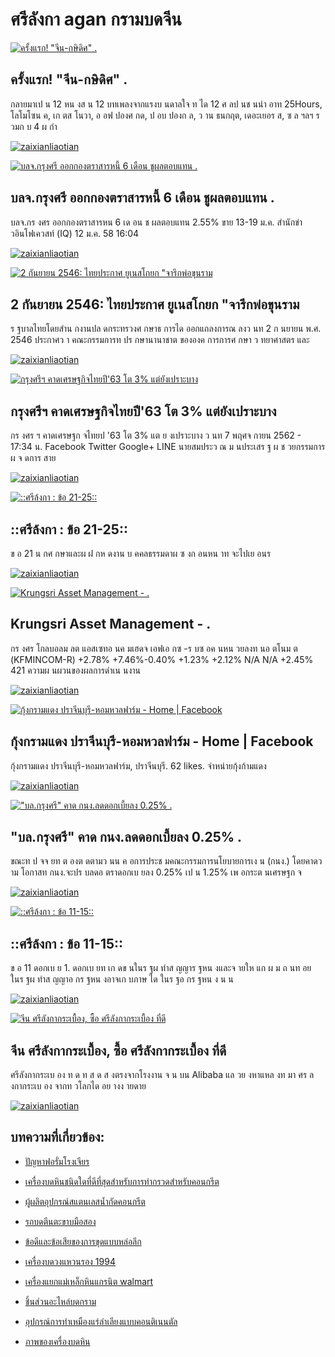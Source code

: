 # ศรีลังกา agan กรามบดจีน
<a href="https://mnn.zoosnet.net/LR/Chatpre.aspx?id=MNN94995150&p=https://topgrinding.com/" target="_blank">![ครั้งแรก! "จีน-กษิดิศ" .](https://github.com/technlg/images/blob/main/11.jpg)</a>
## ครั้งแรก! "จีน-กษิดิศ" .
กลายมาเป น 12 หน งส น 12 บทเพลงจากแรงบ นดาลใจ ท ได 12 ศ ลป นช นนำ อาท 25Hours, โลโมโซน ค, เก ตส โนวา, อ อฟ ปองศ กด, ป อบ ปองก ล, ว าน ธนกฤต, เดอะเยอร ส, ซ ล ฯลฯ ร วมก บ 4 ผ กำ 
<a href="https://mnn.zoosnet.net/LR/Chatpre.aspx?id=MNN94995150&p=https://topgrinding.com/" target="_blank"><img src="https://github.com/technlg/images/raw/main/chat11.jpg" alt="zaixianliaotian"/></a><a href="//whatsapp.shibangsoft.com/WhatsApp.php" ><img src="https://github.com/technlg/images/raw/main/chat11.png" alt=""></a>
<a href="https://mnn.zoosnet.net/LR/Chatpre.aspx?id=MNN94995150&p=https://topgrinding.com/" target="_blank">![บลจ.กรุงศรี ออกกองตราสารหนี้ 6 เดือน ชูผลตอบแทน .](https://github.com/technlg/images/blob/main/22.jpg)</a>
## บลจ.กรุงศรี ออกกองตราสารหนี้ 6 เดือน ชูผลตอบแทน .
บลจ.กร งศร ออกกองตราสารหน 6 เด อน ช ผลตอบแทน 2.55% ขาย 13-19 ม.ค. สำนักข่าวอินโฟเควสท์ (IQ) 12 ม.ค. 58 16:04
<a href="https://mnn.zoosnet.net/LR/Chatpre.aspx?id=MNN94995150&p=https://topgrinding.com/" target="_blank"><img src="https://github.com/technlg/images/raw/main/chat11.jpg" alt="zaixianliaotian"/></a><a href="//whatsapp.shibangsoft.com/WhatsApp.php" ><img src="https://github.com/technlg/images/raw/main/chat11.png" alt=""></a>
<a href="https://mnn.zoosnet.net/LR/Chatpre.aspx?id=MNN94995150&p=https://topgrinding.com/" target="_blank">![2 กันยายน 2546: ไทยประกาศ ยูเนสโกยก "จารึกพ่อขุนราม ](https://github.com/technlg/images/blob/main/32.jpg)</a>
## 2 กันยายน 2546: ไทยประกาศ ยูเนสโกยก "จารึกพ่อขุนราม 
ร ฐบาลไทยโดยสำน กงานปล ดกระทรวงศ กษาธ การได ออกแถลงการณ ลงว นท 2 ก นยายน พ.ศ. 2546 ประกาศว า คณะกรรมการท ปร กษานานาชาต ขององค การการศ กษา ว ทยาศาสตร และ 
<a href="https://mnn.zoosnet.net/LR/Chatpre.aspx?id=MNN94995150&p=https://topgrinding.com/" target="_blank"><img src="https://github.com/technlg/images/raw/main/chat11.jpg" alt="zaixianliaotian"/></a><a href="//whatsapp.shibangsoft.com/WhatsApp.php" ><img src="https://github.com/technlg/images/raw/main/chat11.png" alt=""></a>
<a href="https://mnn.zoosnet.net/LR/Chatpre.aspx?id=MNN94995150&p=https://topgrinding.com/" target="_blank">![กรุงศรีฯ คาดเศรษฐกิจไทยปี'63 โต 3% แต่ยังเปราะบาง ](https://github.com/technlg/images/blob/main/46.jpg)</a>
## กรุงศรีฯ คาดเศรษฐกิจไทยปี'63 โต 3% แต่ยังเปราะบาง 
กร งศร ฯ คาดเศรษฐก จไทยป '63 โต 3% แต ย งเปราะบาง ว นท 7 พฤศจ กายน 2562 - 17:34 น. Facebook Twitter Google+ LINE นายสมประว ณ ม นประเสร ฐ ผ ช วยกรรมการผ จ ดการ สาย 
<a href="https://mnn.zoosnet.net/LR/Chatpre.aspx?id=MNN94995150&p=https://topgrinding.com/" target="_blank"><img src="https://github.com/technlg/images/raw/main/chat11.jpg" alt="zaixianliaotian"/></a><a href="//whatsapp.shibangsoft.com/WhatsApp.php" ><img src="https://github.com/technlg/images/raw/main/chat11.png" alt=""></a>
<a href="https://mnn.zoosnet.net/LR/Chatpre.aspx?id=MNN94995150&p=https://topgrinding.com/" target="_blank">![::ศรีล้งกา : ข้อ 21-25::](https://github.com/technlg/images/blob/main/27.jpg)</a>
## ::ศรีล้งกา : ข้อ 21-25::
ข อ 21 น กศ กษาและผ ฝ กห ดงาน บ คคลธรรมดาผ ซ งก อนหน าท จะไปเย อนร 
<a href="https://mnn.zoosnet.net/LR/Chatpre.aspx?id=MNN94995150&p=https://topgrinding.com/" target="_blank"><img src="https://github.com/technlg/images/raw/main/chat11.jpg" alt="zaixianliaotian"/></a><a href="//whatsapp.shibangsoft.com/WhatsApp.php" ><img src="https://github.com/technlg/images/raw/main/chat11.png" alt=""></a>
<a href="https://mnn.zoosnet.net/LR/Chatpre.aspx?id=MNN94995150&p=https://topgrinding.com/" target="_blank">![Krungsri Asset Management - .](https://github.com/technlg/images/blob/main/37.jpg)</a>
## Krungsri Asset Management - .
กร งศร โกลบอลม ลต แอสเซทอ นค มเฮดจ เอฟเอ กซ -ร บซ อค นหน วยลงท นอ ตโนม ต (KFMINCOM-R) +2.78% +7.46%-0.40% +1.23% +2.12% N/A N/A +2.45% 421 ความผ นผวนของผลการดำเน นงาน 
<a href="https://mnn.zoosnet.net/LR/Chatpre.aspx?id=MNN94995150&p=https://topgrinding.com/" target="_blank"><img src="https://github.com/technlg/images/raw/main/chat11.jpg" alt="zaixianliaotian"/></a><a href="//whatsapp.shibangsoft.com/WhatsApp.php" ><img src="https://github.com/technlg/images/raw/main/chat11.png" alt=""></a>
<a href="https://mnn.zoosnet.net/LR/Chatpre.aspx?id=MNN94995150&p=https://topgrinding.com/" target="_blank">![กุ้งกรามแดง ปราจีนบุรี-หอมหวลฟาร์ม - Home | Facebook](https://github.com/technlg/images/blob/main/49.jpg)</a>
## กุ้งกรามแดง ปราจีนบุรี-หอมหวลฟาร์ม - Home | Facebook
กุ้งกรามแดง ปราจีนบุรี-หอมหวลฟาร์ม, ปราจีนบุรี. 62 likes. จำหน่ายกุ้งก้ามแดง
<a href="https://mnn.zoosnet.net/LR/Chatpre.aspx?id=MNN94995150&p=https://topgrinding.com/" target="_blank"><img src="https://github.com/technlg/images/raw/main/chat11.jpg" alt="zaixianliaotian"/></a><a href="//whatsapp.shibangsoft.com/WhatsApp.php" ><img src="https://github.com/technlg/images/raw/main/chat11.png" alt=""></a>
<a href="https://mnn.zoosnet.net/LR/Chatpre.aspx?id=MNN94995150&p=https://topgrinding.com/" target="_blank">!["บล.กรุงศรี" คาด กนง.ลดดอกเบี้ยลง 0.25% .](https://github.com/technlg/images/blob/main/50.jpg)</a>
## "บล.กรุงศรี" คาด กนง.ลดดอกเบี้ยลง 0.25% .
ขณะท ป จจ ยท ต องต ดตามว นน ค อการประช มคณะกรรมการนโยบายการเง น (กนง.) โดยคาดว าม โอกาสท กนง.จะปร บลดอ ตราดอกเบ ยลง 0.25% เป น 1.25% เพ อกระต นเศรษฐก จ
<a href="https://mnn.zoosnet.net/LR/Chatpre.aspx?id=MNN94995150&p=https://topgrinding.com/" target="_blank"><img src="https://github.com/technlg/images/raw/main/chat11.jpg" alt="zaixianliaotian"/></a><a href="//whatsapp.shibangsoft.com/WhatsApp.php" ><img src="https://github.com/technlg/images/raw/main/chat11.png" alt=""></a>
<a href="https://mnn.zoosnet.net/LR/Chatpre.aspx?id=MNN94995150&p=https://topgrinding.com/" target="_blank">![::ศรีล้งกา : ข้อ 11-15::](https://github.com/technlg/images/blob/main/60.jpg)</a>
## ::ศรีล้งกา : ข้อ 11-15::
ข อ 11 ดอกเบ ย 1. ดอกเบ ยท เก ดข นในร ฐผ ทำส ญญาร ฐหน งและจ ายให แก ผ ม ถ นท อย ในร ฐผ ทำส ญญาอ กร ฐหน งอาจเก บภาษ ได ในร ฐอ กร ฐหน ง น น
<a href="https://mnn.zoosnet.net/LR/Chatpre.aspx?id=MNN94995150&p=https://topgrinding.com/" target="_blank"><img src="https://github.com/technlg/images/raw/main/chat11.jpg" alt="zaixianliaotian"/></a><a href="//whatsapp.shibangsoft.com/WhatsApp.php" ><img src="https://github.com/technlg/images/raw/main/chat11.png" alt=""></a>
<a href="https://mnn.zoosnet.net/LR/Chatpre.aspx?id=MNN94995150&p=https://topgrinding.com/" target="_blank">![จีน ศรีลังกากระเบื้อง, ซื้อ ศรีลังกากระเบื้อง ที่ดี ](https://github.com/technlg/images/blob/main/48.jpg)</a>
## จีน ศรีลังกากระเบื้อง, ซื้อ ศรีลังกากระเบื้อง ที่ดี 
ศรีลังกากระเบ อง ท ด ท ส ด ส งตรงจากโรงงาน จ น บน Alibaba แล วย งหาแหล งท มา ศร ล งกากระเบ อง จากท วโลกได อย างง ายดาย 
<a href="https://mnn.zoosnet.net/LR/Chatpre.aspx?id=MNN94995150&p=https://topgrinding.com/" target="_blank"><img src="https://github.com/technlg/images/raw/main/chat11.jpg" alt="zaixianliaotian"/></a><a href="//whatsapp.shibangsoft.com/WhatsApp.php" ><img src="https://github.com/technlg/images/raw/main/chat11.png" alt=""></a>
## บทความที่เกี่ยวข้อง:
* [ปัญหาฟอรั่มโรงเจียร](%E0%B8%9B%E0%B8%B1%E0%B8%8D%E0%B8%AB%E0%B8%B2%E0%B8%9F%E0%B8%AD%E0%B8%A3%E0%B8%B1%E0%B9%88%E0%B8%A1%E0%B9%82%E0%B8%A3%E0%B8%87%E0%B9%80%E0%B8%88%E0%B8%B5%E0%B8%A2%E0%B8%A3.md)
* [เครื่องบดหินชนิดใดที่ดีที่สุดสำหรับการทำกรวดสำหรับคอนกรีต](%E0%B9%80%E0%B8%84%E0%B8%A3%E0%B8%B7%E0%B9%88%E0%B8%AD%E0%B8%87%E0%B8%9A%E0%B8%94%E0%B8%AB%E0%B8%B4%E0%B8%99%E0%B8%8A%E0%B8%99%E0%B8%B4%E0%B8%94%E0%B9%83%E0%B8%94%E0%B8%97%E0%B8%B5%E0%B9%88%E0%B8%94%E0%B8%B5%E0%B8%97%E0%B8%B5%E0%B9%88%E0%B8%AA%E0%B8%B8%E0%B8%94%E0%B8%AA%E0%B8%B3%E0%B8%AB%E0%B8%A3%E0%B8%B1%E0%B8%9A%E0%B8%81%E0%B8%B2%E0%B8%A3%E0%B8%97%E0%B8%B3%E0%B8%81%E0%B8%A3%E0%B8%A7%E0%B8%94%E0%B8%AA%E0%B8%B3%E0%B8%AB%E0%B8%A3%E0%B8%B1%E0%B8%9A%E0%B8%84%E0%B8%AD%E0%B8%99%E0%B8%81%E0%B8%A3%E0%B8%B5%E0%B8%95.md)
* [ผู้ผลิตอุปกรณ์สแตนเลสน้ำกัดคอนกรีต](%E0%B8%9C%E0%B8%B9%E0%B9%89%E0%B8%9C%E0%B8%A5%E0%B8%B4%E0%B8%95%E0%B8%AD%E0%B8%B8%E0%B8%9B%E0%B8%81%E0%B8%A3%E0%B8%93%E0%B9%8C%E0%B8%AA%E0%B9%81%E0%B8%95%E0%B8%99%E0%B9%80%E0%B8%A5%E0%B8%AA%E0%B8%99%E0%B9%89%E0%B8%B3%E0%B8%81%E0%B8%B1%E0%B8%94%E0%B8%84%E0%B8%AD%E0%B8%99%E0%B8%81%E0%B8%A3%E0%B8%B5%E0%B8%95.md)
* [รถบดตีนตะขาบมือสอง](%E0%B8%A3%E0%B8%96%E0%B8%9A%E0%B8%94%E0%B8%95%E0%B8%B5%E0%B8%99%E0%B8%95%E0%B8%B0%E0%B8%82%E0%B8%B2%E0%B8%9A%E0%B8%A1%E0%B8%B7%E0%B8%AD%E0%B8%AA%E0%B8%AD%E0%B8%87.md)
* [ข้อดีและข้อเสียของการขุดแบบหล่อลึก](%E0%B8%82%E0%B9%89%E0%B8%AD%E0%B8%94%E0%B8%B5%E0%B9%81%E0%B8%A5%E0%B8%B0%E0%B8%82%E0%B9%89%E0%B8%AD%E0%B9%80%E0%B8%AA%E0%B8%B5%E0%B8%A2%E0%B8%82%E0%B8%AD%E0%B8%87%E0%B8%81%E0%B8%B2%E0%B8%A3%E0%B8%82%E0%B8%B8%E0%B8%94%E0%B9%81%E0%B8%9A%E0%B8%9A%E0%B8%AB%E0%B8%A5%E0%B9%88%E0%B8%AD%E0%B8%A5%E0%B8%B6%E0%B8%81.md)
* [เครื่องบดวงแหวนรอง 1994](%E0%B9%80%E0%B8%84%E0%B8%A3%E0%B8%B7%E0%B9%88%E0%B8%AD%E0%B8%87%E0%B8%9A%E0%B8%94%E0%B8%A7%E0%B8%87%E0%B9%81%E0%B8%AB%E0%B8%A7%E0%B8%99%E0%B8%A3%E0%B8%AD%E0%B8%87%201994.md)
* [เครื่องแยกแม่เหล็กหินแกรนิต walmart](%E0%B9%80%E0%B8%84%E0%B8%A3%E0%B8%B7%E0%B9%88%E0%B8%AD%E0%B8%87%E0%B9%81%E0%B8%A2%E0%B8%81%E0%B9%81%E0%B8%A1%E0%B9%88%E0%B9%80%E0%B8%AB%E0%B8%A5%E0%B9%87%E0%B8%81%E0%B8%AB%E0%B8%B4%E0%B8%99%E0%B9%81%E0%B8%81%E0%B8%A3%E0%B8%99%E0%B8%B4%E0%B8%95%20walmart.md)
* [ชิ้นส่วนอะไหล่บดกราม](%E0%B8%8A%E0%B8%B4%E0%B9%89%E0%B8%99%E0%B8%AA%E0%B9%88%E0%B8%A7%E0%B8%99%E0%B8%AD%E0%B8%B0%E0%B9%84%E0%B8%AB%E0%B8%A5%E0%B9%88%E0%B8%9A%E0%B8%94%E0%B8%81%E0%B8%A3%E0%B8%B2%E0%B8%A1.md)
* [อุปกรณ์การทำเหมืองแร่ลำเลียงแบบคอนติเนนตัล](%E0%B8%AD%E0%B8%B8%E0%B8%9B%E0%B8%81%E0%B8%A3%E0%B8%93%E0%B9%8C%E0%B8%81%E0%B8%B2%E0%B8%A3%E0%B8%97%E0%B8%B3%E0%B9%80%E0%B8%AB%E0%B8%A1%E0%B8%B7%E0%B8%AD%E0%B8%87%E0%B9%81%E0%B8%A3%E0%B9%88%E0%B8%A5%E0%B8%B3%E0%B9%80%E0%B8%A5%E0%B8%B5%E0%B8%A2%E0%B8%87%E0%B9%81%E0%B8%9A%E0%B8%9A%E0%B8%84%E0%B8%AD%E0%B8%99%E0%B8%95%E0%B8%B4%E0%B9%80%E0%B8%99%E0%B8%99%E0%B8%95%E0%B8%B1%E0%B8%A5.md)
* [ภาพของเครื่องบดหิน](%E0%B8%A0%E0%B8%B2%E0%B8%9E%E0%B8%82%E0%B8%AD%E0%B8%87%E0%B9%80%E0%B8%84%E0%B8%A3%E0%B8%B7%E0%B9%88%E0%B8%AD%E0%B8%87%E0%B8%9A%E0%B8%94%E0%B8%AB%E0%B8%B4%E0%B8%99.md)
